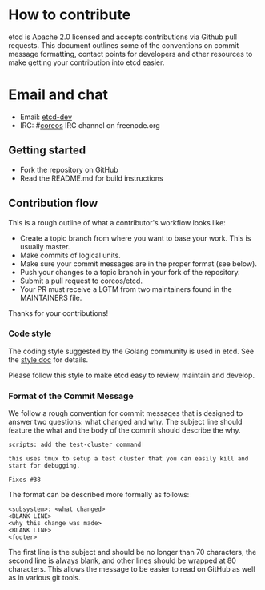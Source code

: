 # How to contribute

etcd is Apache 2.0 licensed and accepts contributions via Github pull requests. This document outlines some of the conventions on commit message formatting, contact points for developers and other resources to make getting your contribution into etcd easier.

# Email and chat

- Email: [etcd-dev](https://groups.google.com/forum/?hl=en#!forum/etcd-dev)
- IRC: #[coreos](irc://irc.freenode.org:6667/#coreos) IRC channel on freenode.org

## Getting started

- Fork the repository on GitHub
- Read the README.md for build instructions

## Contribution flow

This is a rough outline of what a contributor's workflow looks like:

- Create a topic branch from where you want to base your work. This is usually master.
- Make commits of logical units.
- Make sure your commit messages are in the proper format (see below).
- Push your changes to a topic branch in your fork of the repository.
- Submit a pull request to coreos/etcd.
- Your PR must receive a LGTM from two maintainers found in the MAINTAINERS file.

Thanks for your contributions!

### Code style

The coding style suggested by the Golang community is used in etcd. See the [style doc](https://code.google.com/p/go-wiki/wiki/CodeReviewComments) for details.

Please follow this style to make etcd easy to review, maintain and develop.

### Format of the Commit Message

We follow a rough convention for commit messages that is designed to answer two
questions: what changed and why. The subject line should feature the what and
the body of the commit should describe the why.

```
scripts: add the test-cluster command

this uses tmux to setup a test cluster that you can easily kill and
start for debugging.

Fixes #38
```

The format can be described more formally as follows:

```
<subsystem>: <what changed>
<BLANK LINE>
<why this change was made>
<BLANK LINE>
<footer>
```

The first line is the subject and should be no longer than 70 characters, the
second line is always blank, and other lines should be wrapped at 80 characters.
This allows the message to be easier to read on GitHub as well as in various
git tools.
